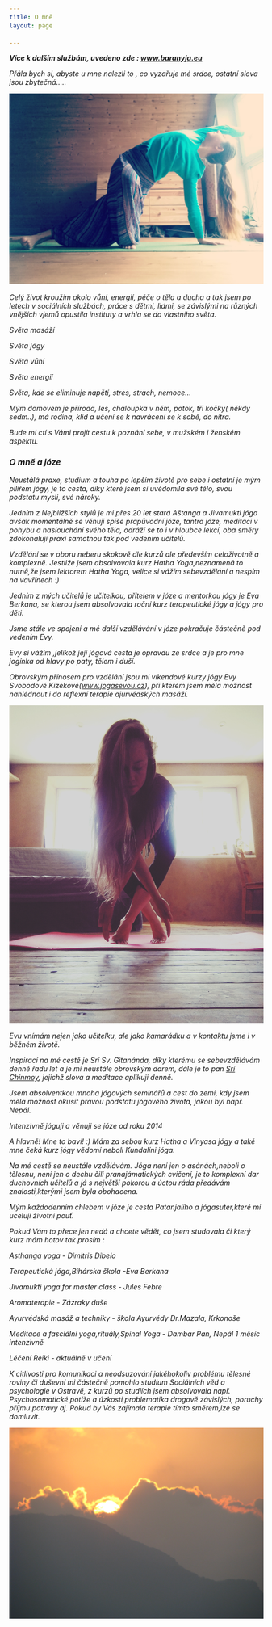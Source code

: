```yaml
---
title: O mně
layout: page

---
```

**_Více k dalším službám, uvedeno zde : www.baranyja.eu_**

_Přála bych si, abyste u mne nalezli to , co vyzařuje mé srdce, ostatní slova jsou zbytečná....._

![](/uploads/IMG_20200224_134609_320.jpg)

_Celý život kroužím okolo vůní, energií, péče o těla a ducha a tak jsem po letech v sociálních službách, práce s dětmi, lidmi, se závislými na různých vnějších vjemů opustila instituty a vrhla se do vlastního světa._

_Světa masáží_

_Světa jógy_

_Světa vůní_

_Světa energií_

_Světa, kde se eliminuje napětí, stres, strach, nemoce…_

_Mým domovem je příroda, les, chaloupka v něm, potok, tři kočky( někdy sedm..), má rodina, klid a učení se k navrácení se k sobě, do nitra._

_Bude mi ctí s Vámi projít cestu k poznání sebe, v mužském i ženském aspektu._

### _O mně a józe_

_Neustálá praxe, studium a touha po lepším životě pro sebe i ostatní je mým pilířem jógy, je to cesta, díky které jsem si uvědomila své tělo, svou podstatu mysli, své nároky._

_Jedním z Nejbližších stylů je mi přes 20 let stará Aštanga a Jivamukti jóga avšak momentálně se věnuji spíše prapůvodní józe, tantra józe, meditaci v pohybu a naslouchání svého těla, odráží se to i v hloubce lekcí, oba směry zdokonaluji praxí samotnou tak pod vedením učitelů._

_Vzdělání se v oboru neberu skokově dle kurzů ale především celoživotně a komplexně. Jestliže jsem absolvovala kurz Hatha Yoga,neznamená to nutně,že jsem lektorem Hatha Yoga, velice si vážím sebevzdělání a nespím na vavřínech :)_

_Jedním z mých učitelů je učitelkou, přítelem v józe a mentorkou jógy je Eva Berkana, se kterou jsem absolvovala roční kurz terapeutické jógy a jógy pro děti._

_Jsme stále ve spojení a mé další vzdělávání v józe pokračuje částečně pod vedením Evy._

_Evy si vážím ,jelikož její jógová cesta je opravdu ze srdce a je pro mne jogínka od hlavy po paty, tělem i duší._

_Obrovským přínosem pro vzdělání jsou mi víkendové kurzy jógy Evy Svobodové Kizekové(www.jogasevou.cz), při kterém jsem měla možnost nahlédnout i do reflexní terapie ajurvédských masáží._

![](/uploads/IMG_20190704_104009_457-2.jpg)

_Evu vnímám nejen jako učitelku, ale jako kamarádku a v kontaktu jsme i v běžném životě._

_Inspirací na mé cestě je Srí Sv. Gitanánda, díky kterému se sebevzdělávám denně řadu let a je mi neustále obrovským darem, dále je to pan_  [_Srí Chinmoy_](https://cs.wikipedia.org/wiki/%C5%A0r%C3%AD_%C4%8Cinmoj)_, jejichž slova a meditace aplikuji denně._

_Jsem absolventkou mnoha jógových seminářů a cest do zemí, kdy jsem měla možnost okusit pravou podstatu jógového života, jakou byl např. Nepál._

_Intenzivně jóguji a věnuji se józe od roku 2014_

_A hlavně! Mne to baví! :) Mám za sebou kurz Hatha a Vinyasa jógy a také mne čeká kurz jógy vědomí neboli Kundalíni jóga._

_Na mé cestě se neustále vzdělávám. Jóga není jen o asánách,neboli o tělesnu, není jen o dechu čili pranajámatických cvičení, je to komplexní dar duchovních učitelů a já s největší pokorou a úctou ráda předávám znalosti,kterými jsem byla obohacena._

_Mým každodenním chlebem v józe je cesta Patanjalího a jógasuter,které mi ucelují životní pouť._

_Pokud Vám to přece jen nedá a chcete vědět, co jsem studovala či který kurz mám hotov tak prosím :_

_Asthanga yoga - Dimitris Dibelo_

_Terapeutická jóga,Bihárska škola -Eva Berkana_

_Jivamukti yoga for master class - Jules Febre_

_Aromaterapie - Zázraky duše_

_Ayurvédská masáž a techniky - škola Ayurvédy Dr.Mazala, Krkonoše_

_Meditace a fasciální yoga,rituály,Spinal Yoga - Dambar Pan, Nepál 1 měsíc intenzivně_

_Léčení Reiki - aktuálně v učení_

_K citlivosti pro komunikaci a neodsuzování jakéhokoliv problému tělesné roviny či duševní mi částečně pomohlo studium Sociálních věd a psychologie v Ostravě, z kurzů po studiích jsem absolvovala např. Psychosomatické potíže a úzkosti,problematika drogově závislých, poruchy příjmu potravy aj. Pokud by Vás zajímala terapie tímto směrem,lze se domluvit._

![](/uploads/img_0146.JPG)